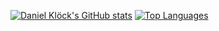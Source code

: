 [![Daniel Klöck's GitHub stats](https://github-readme-stats.vercel.app/api?username=dkk)](https://github.com/anuraghazra/github-readme-stats)
[![Top Languages](https://github-readme-stats.vercel.app/api/top-langs/?username=dkk&layout=compact)](https://github.com/anuraghazra/github-readme-stats)

<!--
**dkk/dkk** is a ✨ _special_ ✨ repository because its `README.md` (this file) appears on your GitHub profile.

Here are some ideas to get you started:

- 🔭 I’m currently working on ...
- 🌱 I’m currently learning ...
- 👯 I’m looking to collaborate on ...
- 🤔 I’m looking for help with ...
- 💬 Ask me about ...
- 📫 How to reach me: ...
- 😄 Pronouns: ...
- ⚡ Fun fact: ...
-->
